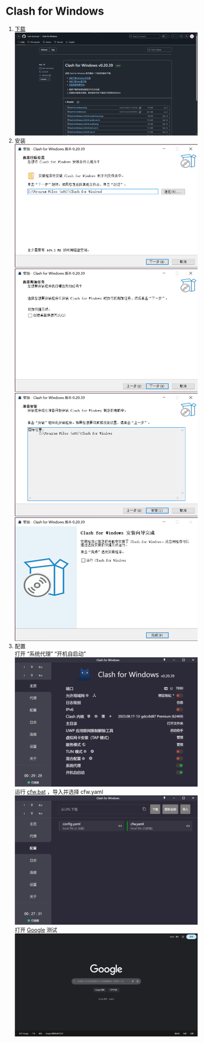 # Clash for Windows
1. [下载](https://gh-proxy.com/github.com/clash-download/Clash-for-Windows/releases/download/v0.20.39/clash-for-windows.exe)
![下载](img/1.png)
1. 安装  
![安装](img/2.1.png)
![安装](img/2.2.png)
![安装](img/2.3.png)
![安装](img/2.4.png)
1. 配置  
打开 “系统代理” “开机自启动”
![配置](img/3.1.png)  
运行 [cfw.bat](cfw.bat) ，导入并选择 cfw.yaml
![配置](img/3.2.png)  
打开 [Google](https://google.com) 测试
![配置](img/3.3.png)
